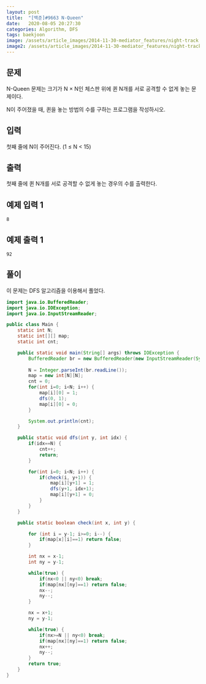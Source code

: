 ```yaml
---
layout: post
title:  "[백준]#9663 N-Queen"
date:   2020-08-05 20:27:30
categories: Algorithm, DFS
tags: baekjoon
image: /assets/article_images/2014-11-30-mediator_features/night-track.JPG
image2: /assets/article_images/2014-11-30-mediator_features/night-track-mobile.JPG
---
```


문제
--------------------

N-Queen 문제는 크기가 N × N인 체스판 위에 퀸 N개를 서로 공격할 수 없게 놓는 문제이다.

N이 주어졌을 때, 퀸을 놓는 방법의 수를 구하는 프로그램을 작성하시오.

입력
---------------------------

첫째 줄에 N이 주어진다. (1 ≤ N < 15)

출력
----------------

첫째 줄에 퀸 N개를 서로 공격할 수 없게 놓는 경우의 수를 출력한다.

예제 입력 1 
----------------------

```
8
```

예제 출력 1 
------------------------

```
92
```

풀이
--------------------------

이 문제는 DFS 알고리즘을 이용해서 풀었다.

```java
import java.io.BufferedReader;
import java.io.IOException;
import java.io.InputStreamReader;

public class Main {
    static int N;
    static int[][] map;
    static int cnt;

    public static void main(String[] args) throws IOException {
        BufferedReader br = new BufferedReader(new InputStreamReader(System.in));
      
        N = Integer.parseInt(br.readLine());
        map = new int[N][N];
        cnt = 0;
        for(int i=0; i<N; i++) {
            map[i][0] = 1;
            dfs(0, 1);
            map[i][0] = 0;
        }

        System.out.println(cnt);
    }

    public static void dfs(int y, int idx) {
        if(idx==N) {
            cnt++;
            return;
        }

        for(int i=0; i<N; i++) {
            if(check(i, y+1)) {
                map[i][y+1] = 1;
                dfs(y+1, idx+1);
                map[i][y+1] = 0;
            }
        }
    }

    public static boolean check(int x, int y) {

        for (int i = y-1; i>=0; i--) {
            if(map[x][i]==1) return false;
        }

        int nx = x-1;
        int ny = y-1;

        while(true) {
            if(nx<0 || ny<0) break;
            if(map[nx][ny]==1) return false;
            nx--;
            ny--;
        }

        nx = x+1;
        ny = y-1;

        while(true) {
            if(nx>=N || ny<0) break;
            if(map[nx][ny]==1) return false;
            nx++;
            ny--;
        }
        return true;
    }
}
```
